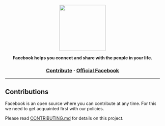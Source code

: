 <p align="center">
  <img src="https://static.xx.fbcdn.net/rsrc.php/y8/r/dF5SId3UHWd.svg" height="150" />
</p>

<p align="center">
  <strong>Facebook helps you connect and share with the people in your life.</strong>
</p>

<h3 align="center">
  <a href="">Contribute</a>
  <span> · </span>
  <a href="https://facebook.com">Official Facebook</a>
</h3>

---

## Contributions

Facebook is an open source where you can contribute at any time. For this we need to get acquainted first with our policies. 

Please read [CONTRIBUTING.md](CONTRIBUTING.md) for details on this project.

